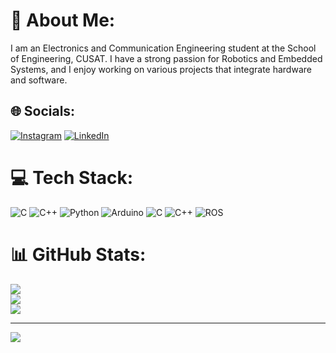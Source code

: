 # 💫 About Me:
I am an Electronics and Communication Engineering student at the School of Engineering, CUSAT. I have a strong passion for Robotics and Embedded Systems, and I enjoy working on various projects that integrate hardware and software.


## 🌐 Socials:
[![Instagram](https://img.shields.io/badge/Instagram-%23E4405F.svg?logo=Instagram&logoColor=white)](https://instagram.com/abi.__.sn) [![LinkedIn](https://img.shields.io/badge/LinkedIn-%230077B5.svg?logo=linkedin&logoColor=white)](https://https://www.linkedin.com/in/abhinav-sanal-17622324b/) 

# 💻 Tech Stack:
![C](https://img.shields.io/badge/c-%2300599C.svg?style=for-the-badge&logo=c&logoColor=white) ![C++](https://img.shields.io/badge/c++-%2300599C.svg?style=for-the-badge&logo=c%2B%2B&logoColor=white) ![Python](https://img.shields.io/badge/python-3670A0?style=for-the-badge&logo=python&logoColor=ffdd54) ![Arduino](https://img.shields.io/badge/-Arduino-00979D?style=for-the-badge&logo=Arduino&logoColor=white) ![C](https://img.shields.io/badge/c-%2300599C.svg?style=for-the-badge&logo=c&logoColor=white) ![C++](https://img.shields.io/badge/c++-%2300599C.svg?style=for-the-badge&logo=c%2B%2B&logoColor=white) ![ROS](https://encrypted-tbn0.gstatic.com/images?q=tbn:ANd9GcQL7c0hcJlZT4VCRpIyqa7SltlO77kQ8E1WHA&s)
# 📊 GitHub Stats:
![](https://github-readme-stats.vercel.app/api?username=AbhinavSanal&theme=dark&hide_border=false&include_all_commits=false&count_private=false)<br/>
![](https://github-readme-streak-stats.herokuapp.com/?user=AbhinavSanal&theme=dark&hide_border=false)<br/>
![](https://github-readme-stats.vercel.app/api/top-langs/?username=AbhinavSanal&theme=dark&hide_border=false&include_all_commits=false&count_private=false&layout=compact)

---
[![](https://visitcount.itsvg.in/api?id=AbhinavSanal&icon=0&color=0)](https://visitcount.itsvg.in)

<!-- Proudly created with GPRM ( https://gprm.itsvg.in ) -->
